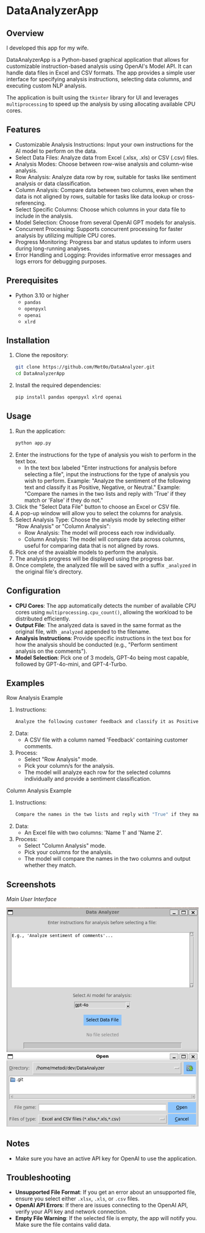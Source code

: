 # DataAnalyzerApp

## Overview

I developed this app for my wife. 

DataAnalyzerApp is a Python-based graphical application that allows for customizable instruction-based analysis using OpenAI's Model API. It can handle data files in Excel and CSV formats. The app provides a simple user interface for specifying analysis instructions, selecting data columns, and executing custom NLP analysis.

The application is built using the `tkinter` library for UI and leverages `multiprocessing` to speed up the analysis by using allocating available CPU cores.

## Features
- Customizable Analysis Instructions: Input your own instructions for the AI model to perform on the data.
- Select Data Files: Analyze data from Excel (.xlsx, .xls) or CSV (.csv) files.
- Analysis Modes: Choose between row-wise analysis and column-wise analysis.
- Row Analysis: Analyze data row by row, suitable for tasks like sentiment analysis or data classification.
- Column Analysis: Compare data between two columns, even when the data is not aligned by rows, suitable for tasks like data lookup or cross-referencing.
- Select Specific Columns: Choose which columns in your data file to include in the analysis.
- Model Selection: Choose from several OpenAI GPT models for analysis.
- Concurrent Processing: Supports concurrent processing for faster analysis by utilizing multiple CPU cores.
- Progress Monitoring: Progress bar and status updates to inform users during long-running analyses.
- Error Handling and Logging: Provides informative error messages and logs errors for debugging purposes.

## Prerequisites
- Python 3.10 or higher
  - `pandas`
  - `openpyxl`
  - `openai`
  - `xlrd`

## Installation
1. Clone the repository:
   ```sh
   git clone https://github.com/Met0o/DataAnalyzer.git
   cd DataAnalyzerApp
   ```
2. Install the required dependencies:
   ```sh
   pip install pandas openpyxl xlrd openai
   ```

## Usage
1. Run the application:
   ```sh
   python app.py
   ```
2. Enter the instructions for the type of analysis you wish to perform in the text box.
   - In the text box labeled "Enter instructions for analysis before selecting a file", input the instructions for the type of analysis you wish to perform.
   Example: "Analyze the sentiment of the following text and classify it as Positive, Negative, or Neutral."
   Example: "Compare the names in the two lists and reply with 'True' if they match or 'False' if they do not."
3. Click the "Select Data File" button to choose an Excel or CSV file.
4. A pop-up window will allow you to select the columns for analysis.
5. Select Analysis Type: Choose the analysis mode by selecting either "Row Analysis" or "Column Analysis":
   - Row Analysis: The model will process each row individually.
   - Column Analysis: The model will compare data across columns, useful for comparing data that is not aligned by rows.
5. Pick one of the avaialble models to perform the analysis.
6. The analysis progress will be displayed using the progress bar.
7. Once complete, the analyzed file will be saved with a suffix `_analyzed` in the original file's directory.

## Configuration
- **CPU Cores**: The app automatically detects the number of available CPU cores using `multiprocessing.cpu_count()`, allowing the workload to be distributed efficiently.
- **Output File**: The analyzed data is saved in the same format as the original file, with `_analyzed` appended to the filename.
- **Analysis Instructions**: Provide specific instructions in the text box for how the analysis should be conducted (e.g., "Perform sentiment analysis on the comments").
- **Model Selection**: Pick one of 3 models, GPT-4o being most capable, followed by GPT-4o-mini, and GPT-4-Turbo.

## Examples
Row Analysis Example

1. Instructions:
   ```sh
   Analyze the following customer feedback and classify it as Positive, Negative, or Neutral sentiment.
   ```
2. Data:
   - A CSV file with a column named 'Feedback' containing customer comments.
3. Process:
   - Select "Row Analysis" mode.
   - Pick your column/s for the analysis.
   - The model will analyze each row for the selected columns individually and provide a sentiment classification.

Column Analysis Example

1. Instructions:
   ```sh
   Compare the names in the two lists and reply with "True" if they match or "False" if they do not. For each pair, provide the result in the format "name1 - name2: result".
   ```
2. Data:
   - An Excel file with two columns: 'Name 1' and 'Name 2'.
3. Process:
   - Select "Column Analysis" mode.
   - Pick your columns for the analysis.
   - The model will compare the names in the two columns and output whether they match.

## Screenshots
*Main User Interface*

![Main UI](UI.png)

## Notes
- Make sure you have an active API key for OpenAI to use the application.

## Troubleshooting
- **Unsupported File Format**: If you get an error about an unsupported file, ensure you select either `.xlsx`, `.xls`, or `.csv` files.
- **OpenAI API Errors**: If there are issues connecting to the OpenAI API, verify your API key and network connection.
- **Empty File Warning**: If the selected file is empty, the app will notify you. Make sure the file contains valid data.

